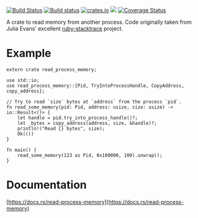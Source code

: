 [![Build Status](https://travis-ci.org/luser/read-process-memory.svg?branch=master)](https://travis-ci.org/luser/read-process-memory) [![Build status](https://ci.appveyor.com/api/projects/status/9x0yse13l060659f/branch/master?svg=true)](https://ci.appveyor.com/project/luser/read-process-memory/branch/master) [![crates.io](https://img.shields.io/crates/v/read-process-memory.svg)](https://crates.io/crates/read-process-memory) [![](https://docs.rs/read-process-memory/badge.svg)](https://docs.rs/read-process-memory) [![Coverage Status](https://coveralls.io/repos/github/luser/read-process-memory/badge.svg?branch=master)](https://coveralls.io/github/luser/read-process-memory?branch=master)

A crate to read memory from another process. Code originally taken from Julia Evans' excellent [ruby-stacktrace](https://github.com/jvns/ruby-stacktrace/) project.

# Example

```rust,no_run
extern crate read_process_memory;

use std::io;
use read_process_memory::{Pid, TryIntoProcessHandle, CopyAddress, copy_address};

// Try to read `size` bytes at `address` from the process `pid`.
fn read_some_memory(pid: Pid, address: usize, size: usize) -> io::Result<()> {
    let handle = pid.try_into_process_handle()?;
    let _bytes = copy_address(address, size, &handle)?;
    println!("Read {} bytes", size);
    Ok(())
}

fn main() {
    read_some_memory(123 as Pid, 0x100000, 100).unwrap();
}
```

# Documentation

[https://docs.rs/read-process-memory](https://docs.rs/read-process-memory)
